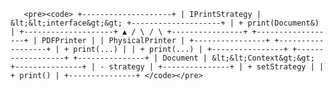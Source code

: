        <pre><code> +--------------------+ | IPrintStrategy | &lt;&lt;interface&gt;&gt; +--------------------+ | + print(Document&) | +--------------------+ ▲ / \ / \ +----------------+ +------------------+ | PDFPrinter | | PhysicalPrinter | +----------------+ +------------------+ | + print(...) | | + print(...) | +----------------+ +------------------+ +---------------+ | Document | &lt;&lt;Context&gt;&gt; +---------------+ | - strategy | +---------------+ | + setStrategy | | + print() | +---------------+ </code></pre>
